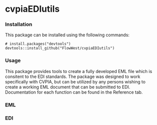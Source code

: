 # cvpiaEDIutils

### Installation
This package can be installed using the following commands: 
```{r}
# install.packages("devtools")
devtools::install_github("FlowWest/cvpiaEDIutils")
```

### Usage 
This package provides tools to create a fully developed EML file which is consitent
to the EDI standards. The package was designed to work specifically with CVPIA,
but can be utilized by any persons wishing to create a working EML document that can
be submitted to EDI. Documentation for each function can be found in the Reference tab.

### EML 

### EDI 